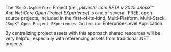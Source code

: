 ﻿
The `JSopX.AspNetCore` Project (i.e., _jSilvestri.com BETA v 2025 JSopX™ Asp.Net Core Open Project EXperience_) is one of several, FREE, open-source projects, included in the first-of-its-kind, Multi-Platform, Multi-Stack, `JSopX™ Open Project EXperiences Collection` Enterprise-Level Application.

By centralizing project assets with this approach shared resources will be very helpful, especially with referencing assets from traditional .NET projects.
